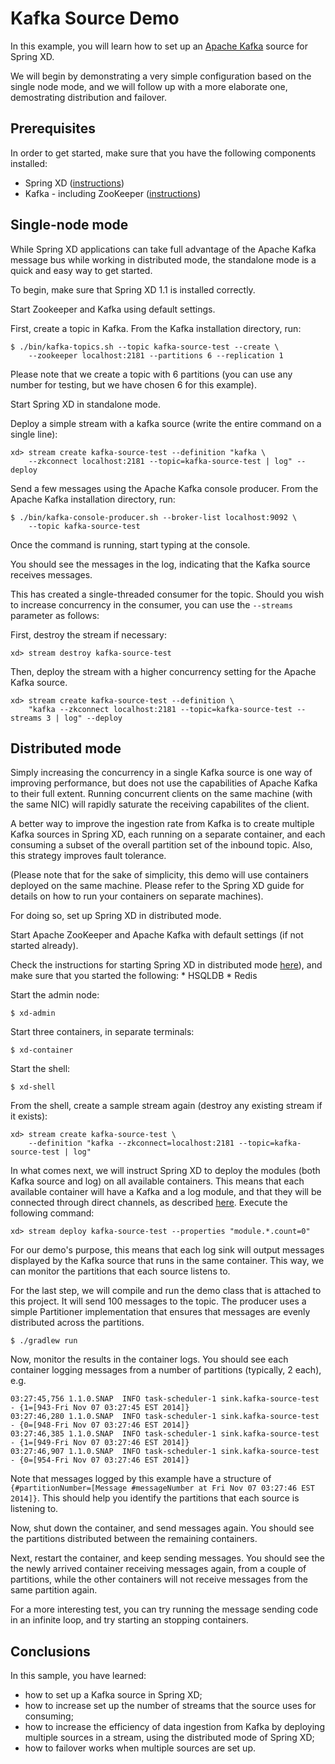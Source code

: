 Kafka Source Demo
=================

In this example, you will learn how to set up an [Apache Kafka](http://kafka.apache.org) source for Spring XD. 

We will begin by demonstrating a very simple configuration based on the single node mode, and we will follow up with a more elaborate one, demostrating distribution and failover.

Prerequisites
-------------

In order to get started, make sure that you have the following components installed:

* Spring XD ([instructions](https://github.com/spring-projects/spring-xd/wiki/Getting-Started))
* Kafka - including ZooKeeper ([instructions](http://kafka.apache.org/documentation.html#quickstart))


Single-node mode
----------------

While Spring XD applications can take full advantage of the Apache Kafka message bus while working in distributed mode, the standalone mode is a quick and easy way to get started.

To begin, make sure that Spring XD 1.1 is installed correctly.

Start Zookeeper and Kafka using default settings.

First, create a topic in Kafka. From the Kafka installation directory, run:

	$ ./bin/kafka-topics.sh --topic kafka-source-test --create \ 
		--zookeeper localhost:2181 --partitions 6 --replication 1
	
Please note that we create a topic with 6 partitions (you can use any number for testing, but we have chosen 6 for this example).

Start Spring XD in standalone mode.

Deploy a simple stream with a kafka source (write the entire command on a single line):

	xd> stream create kafka-source-test --definition "kafka \ 
		--zkconnect localhost:2181 --topic=kafka-source-test | log" --deploy
	
Send a few messages using the Apache Kafka console producer. From the Apache Kafka installation directory, run:

	$ ./bin/kafka-console-producer.sh --broker-list localhost:9092 \ 
		--topic kafka-source-test 

Once the command is running, start typing at the console.
	
You should see the messages in the log, indicating that the Kafka source receives messages. 

This has created a single-threaded consumer for the topic. Should you wish to increase concurrency in the consumer, you can use the `--streams` parameter as follows:

First, destroy the stream if necessary:

	xd> stream destroy kafka-source-test 

Then, deploy the stream with a higher concurrency setting for the Apache Kafka source.

	xd> stream create kafka-source-test --definition \ 
		"kafka --zkconnect localhost:2181 --topic=kafka-source-test --streams 3 | log" --deploy


Distributed mode
----------------

Simply increasing the concurrency in a single Kafka source is one way of improving performance, but does not use the capabilities of Apache Kafka to their full extent. Running concurrent clients on the same machine (with the same NIC) will rapidly saturate the receiving capabilites of the client. 

A better way to improve the ingestion rate from Kafka is to create multiple Kafka sources in Spring XD, each running on a separate container, and each consuming a subset of the overall partition set of the inbound topic. Also, this strategy improves fault tolerance.

(Please note that for the sake of simplicity, this demo will use containers deployed on the same machine. Please refer to the Spring XD guide for details on how to run your containers on separate machines).

For doing so, set up Spring XD in distributed mode.

Start Apache ZooKeeper and Apache Kafka with default settings (if not started already).

Check the instructions for starting Spring XD in distributed mode [here](https://github.com/spring-projects/spring-xd/wiki/Running-Distributed-Mode)), and make sure that you started the following:
	* HSQLDB
	* Redis

Start the admin node:

	$ xd-admin 
	
Start three containers, in separate terminals:

	$ xd-container
	
Start the shell:

	$ xd-shell

From the shell, create a sample stream again (destroy any existing stream if it exists):

	xd> stream create kafka-source-test \ 
		--definition "kafka --zkconnect=localhost:2181 --topic=kafka-source-test | log" 
	
In what comes next, we will instruct Spring XD to deploy the modules (both Kafka source and log) on all available containers. This means that each available container will have a Kafka and a log module, and that they will be connected through direct channels, as described [here](https://github.com/spring-projects/spring-xd/wiki/Deployment#direct-binding). Execute the following command:

	xd> stream deploy kafka-source-test --properties "module.*.count=0"

For our demo's purpose, this means that each log sink will output messages displayed by the Kafka source that runs in the same container. This way, we can monitor the partitions that each source listens to. 

For the last step, we will compile and run the demo class that is attached to this project. It will send 100 messages to the topic. The producer uses a simple Partitioner implementation that ensures that messages are evenly distributed across the partitions.

	$ ./gradlew run
	
Now, monitor the results in the container logs. You should see each container logging messages from a number of partitions (typically, 2 each), e.g.

	03:27:45,756 1.1.0.SNAP  INFO task-scheduler-1 sink.kafka-source-test - {1=[943-Fri Nov 07 03:27:45 EST 2014]}
	03:27:46,280 1.1.0.SNAP  INFO task-scheduler-1 sink.kafka-source-test - {0=[948-Fri Nov 07 03:27:46 EST 2014]}
	03:27:46,385 1.1.0.SNAP  INFO task-scheduler-1 sink.kafka-source-test - {1=[949-Fri Nov 07 03:27:46 EST 2014]}
	03:27:46,907 1.1.0.SNAP  INFO task-scheduler-1 sink.kafka-source-test - {0=[954-Fri Nov 07 03:27:46 EST 2014]}
	
Note that messages logged by this example have a structure of `{#partitionNumber=[Message #messageNumber at Fri Nov 07 03:27:46 EST 2014]}`. This should help you identify the partitions that each source is listening to.

Now, shut down the container, and send messages again. You should see the partitions distributed between the remaining containers. 

Next, restart the container, and keep sending messages. You should see the the newly arrived container receiving messages again, from a couple of partitions, while the other containers will not receive messages from the same partition again.

For a more interesting test, you can try running the message sending code in an infinite loop, and try starting an stopping containers. 

Conclusions
-----------

In this sample, you have learned:

* how to set up a Kafka source in Spring XD;
* how to increase set up the number of streams that the source uses for consuming;
* how to increase the efficiency of data ingestion from Kafka by deploying multiple sources in a stream, using the distributed mode of Spring XD;
* how to failover works when multiple sources are set up.










